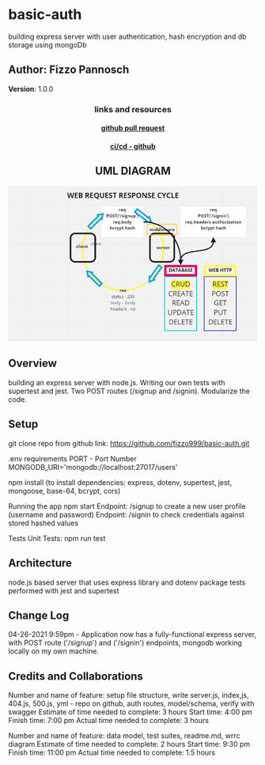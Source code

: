 # basic-auth

building express server with user authentication, hash encryption and db storage using mongoDb

## Author: Fizzo Pannosch

**Version**: 1.0.0

<!-- (increment the patch/fix version number if you make more commits past your first submission) -->

### <center> links and resources </center>

<!-- #### <center> [heroku deployed site](https://fizzo-api-server.herokuapp.com/) </center> -->

<!-- ![app is working on swagger](src/1425.PNG) -->

<!-- #### <center> [github actions](https://github.com/fizzo999/server-deployment-practice/actions) </center> -->

#### <center> [github pull request](https://github.com/fizzo999/basic-auth/pull/2) </center>

#### <center> [ci/cd - github](https://github.com/fizzo999/basic-auth/actions/) </center>

<!-- ![Cont Integration Cont Deploy](src/continuousIntegrationContinuousDepolyment002.png) -->

## <center> UML DIAGRAM </center>

![web request response cycle diagram](assets/1553WRRC-AuthBasic.PNG)

## Overview

building an express server with node.js. Writing our own tests with supertest and jest. Two POST routes (/signup and /signin). Modularize the code.

## Setup

git clone repo from github link:
https://github.com/fizzo999/basic-auth.git

.env requirements
PORT - Port Number
MONGODB_URI='mongodb://localhost:27017/users'

npm install
(to install dependencies: express, dotenv, supertest, jest, mongoose, base-64, bcrypt, cors)

Running the app
npm start
Endpoint: /signup to create a new user profile (username and password)
Endpoint: /signin to check credentials against stored hashed values

Tests
Unit Tests: npm run test

## Architecture

node.js based server that uses express library and dotenv package
tests performed with jest and supertest

## Change Log

04-26-2021 9:59pm - Application now has a fully-functional express server, with POST route ('/signup') and ('/signin') endpoints, mongodb working locally on my own machine.

## Credits and Collaborations

Number and name of feature: setup file structure, write server.js, index,js, 404.js, 500.js, yml - repo on github, auth routes, model/schema, verify with swagger
Estimate of time needed to complete: 3 hours
Start time: 4:00 pm
Finish time: 7:00 pm
Actual time needed to complete: 3 hours

Number and name of feature: data model, test suites, readme.md, wrrc diagram
Estimate of time needed to complete: 2 hours
Start time: 9:30 pm
Finish time: 11:00 pm
Actual time needed to complete: 1.5 hours
